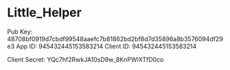 # Little_Helper
Pub Key: 48708bf0919d7cbdf99548aaefc7b81862bd2bf8d7d35896a8b3576094df29e3
App ID: 945432445153583214
Client ID:
945432445153583214

Client Secret:
YQc7hf2RwkJA10sD9w_8KnPWlXTfD0co
